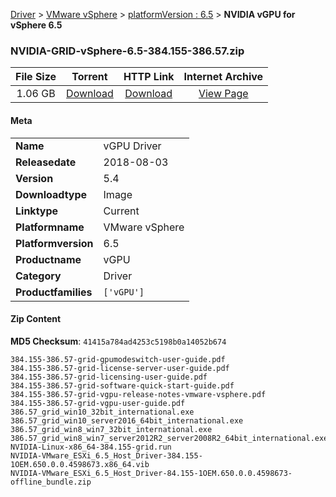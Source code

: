 
[Driver](/README.md)  >  [VMware vSphere](/index/Driver/VMware_vSphere.md)  >  [platformVersion : 6.5](/index/Driver/VMware_vSphere/6.5.md)  >  **NVIDIA vGPU for vSphere 6.5**


### NVIDIA-GRID-vSphere-6.5-384.155-386.57.zip

| **File Size** | **Torrent**  | **HTTP Link** | **Internet Archive** |
|:-------------:|:------------:|:-------------:|:--------------------:|
| 1.06 GB |  [Download](https://archive.org/download/nvgpu_NVIDIA-GRID-vSphere-6.5-384.155-386.57.zip_1t4jn6lr/nvgpu_NVIDIA-GRID-vSphere-6.5-384.155-386.57.zip_1t4jn6lr_archive.torrent)       | [Download](https://archive.org/compress/nvgpu_NVIDIA-GRID-vSphere-6.5-384.155-386.57.zip_1t4jn6lr) | [View Page](https://archive.org/details/nvgpu_NVIDIA-GRID-vSphere-6.5-384.155-386.57.zip_1t4jn6lr)       |

#### Meta

<table>
<tr><td><strong>Name</strong></td><td>vGPU Driver</td></tr>
<tr><td><strong>Releasedate</strong></td><td>2018-08-03</td></tr>
<tr><td><strong>Version</strong></td><td>5.4</td></tr>
<tr><td><strong>Downloadtype</strong></td><td>Image</td></tr>
<tr><td><strong>Linktype</strong></td><td>Current</td></tr>
<tr><td><strong>Platformname</strong></td><td>VMware vSphere</td></tr>
<tr><td><strong>Platformversion</strong></td><td>6.5</td></tr>
<tr><td><strong>Productname</strong></td><td>vGPU</td></tr>
<tr><td><strong>Category</strong></td><td>Driver</td></tr>
<tr><td><strong>Productfamilies</strong></td><td><code>['vGPU']</code></td></tr>
</table>

#### Zip Content

**MD5 Checksum**: `41415a784ad4253c5198b0a14052b674`

```text
384.155-386.57-grid-gpumodeswitch-user-guide.pdf
384.155-386.57-grid-license-server-user-guide.pdf
384.155-386.57-grid-licensing-user-guide.pdf
384.155-386.57-grid-software-quick-start-guide.pdf
384.155-386.57-grid-vgpu-release-notes-vmware-vsphere.pdf
384.155-386.57-grid-vgpu-user-guide.pdf
386.57_grid_win10_32bit_international.exe
386.57_grid_win10_server2016_64bit_international.exe
386.57_grid_win8_win7_32bit_international.exe
386.57_grid_win8_win7_server2012R2_server2008R2_64bit_international.exe
NVIDIA-Linux-x86_64-384.155-grid.run
NVIDIA-VMware_ESXi_6.5_Host_Driver-384.155-1OEM.650.0.0.4598673.x86_64.vib
NVIDIA-VMware_ESXi_6.5_Host_Driver-84.155-1OEM.650.0.0.4598673-offline_bundle.zip
```